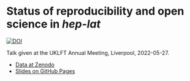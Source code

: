 # Status of reproducibility and open science in _hep-lat_

[![DOI](https://zenodo.org/badge/493622019.svg)](https://zenodo.org/badge/latestdoi/493622019)

Talk given at the UKLFT Annual Meeting, Liverpool, 2022-05-27.

* [Data at Zenodo][zenodo]
* [Slides on GitHub Pages][rendered]

[rendered]: https://edbennett.github.io/uklft-talk-20220527
[zenodo]: https://doi.org/10.5281/zenodo.6584001
